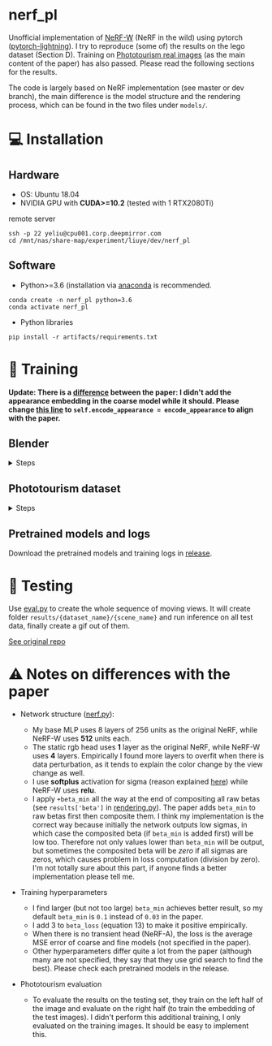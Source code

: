 # nerf_pl

Unofficial implementation of [NeRF-W](https://nerf-w.github.io/) (NeRF in the wild) using pytorch ([pytorch-lightning](https://github.com/PyTorchLightning/pytorch-lightning)). I try to reproduce (some of) the results on the lego dataset (Section D). Training on [Phototourism real images](https://github.com/ubc-vision/image-matching-benchmark) (as the main content of the paper) has also passed. Please read the following sections for the results.

The code is largely based on NeRF implementation (see master or dev branch), the main difference is the model structure and the rendering process, which can be found in the two files under `models/`.

# :computer: Installation

## Hardware

* OS: Ubuntu 18.04
* NVIDIA GPU with **CUDA>=10.2** (tested with 1 RTX2080Ti)

remote server
```
ssh -p 22 yeliu@cpu001.corp.deepmirror.com
cd /mnt/nas/share-map/experiment/liuye/dev/nerf_pl
```

## Software

* Python>=3.6 (installation via [anaconda](https://www.anaconda.com/distribution/) is recommended.
```
conda create -n nerf_pl python=3.6
conda activate nerf_pl
```

* Python libraries
```
pip install -r artifacts/requirements.txt
```

# :key: Training

#### Update: There is a [difference](https://github.com/kwea123/nerf_pl/issues/130) between the paper: I didn't add the appearance embedding in the coarse model while it should. Please change [this line](https://github.com/kwea123/nerf_pl/blob/nerfw/models/nerf.py#L65) to `self.encode_appearance = encode_appearance` to align with the paper.

## Blender

<details>
  <summary>Steps</summary>

### Data download

Download `nerf_synthetic.zip` from [here](https://drive.google.com/drive/folders/128yBriW1IG_3NJ5Rp7APSTZsJqdJdfc1)

### Training model

Base:
```
python train.py \
   --dataset_name blender \
   --root_dir ./data/nerf_synthetic/lego \
   --N_importance 64 --img_wh 400 400 --noise_std 0 \
   --num_epochs 20 --batch_size 1024 \
   --optimizer adam --lr 5e-4 --lr_scheduler cosine \
   --exp_name exp
```

Add `--encode_a` for appearance embedding, `--encode_t` for transient embedding.
Add `--data_perturb color occ` to perturb the dataset.

See [opt.py](opt.py) for all configurations.

</details>

## Phototourism dataset

<details>
  <summary>Steps</summary>

### Data download

Download the scenes you want from [here](https://www.cs.ubc.ca/~kmyi/imw2020/data.html) (train/test splits are only provided for "Brandenburg Gate", "Sacre Coeur" and "Trevi Fountain", if you want to train on other scenes, you need to clean the data (Section C) and split the data by yourself)

Download the train/test split from the "Additional links" [here](https://nerf-w.github.io/) and put under each scene's folder (the **same level** as the "dense" folder)

(Optional but **highly** recommended) Run `python prepare_phototourism.py --root_dir $ROOT_DIR --img_downscale {an integer, e.g. 2 means half the image sizes}` to prepare the training data and save to disk first, if you want to run multiple experiments or run on multiple gpus. This will **largely** reduce the data preparation step before training.

### Training model

Run (example)

```
SESSION_NAME=20220823T175708+0800_xvnxa_xvnxa004_jmwdemo2
python prepare_phototourism.py --root_dir ./data/${SESSION_NAME} --img_downscale 8

python train.py \
  --root_dir ./data/${SESSION_NAME} --dataset_name phototourism \
  --img_downscale 8 --use_cache --N_importance 64 --N_samples 64 \
  --encode_a --encode_t --beta_min 0.03 --N_vocab 1500 \
  --num_epochs 20 --batch_size 1024 \
  --optimizer adam --lr 5e-4 --lr_scheduler cosine \
  --exp_name ${SESSION_NAME}
```

`--encode_a` and `--encode_t` options are both required to maximize NeRF-W performance.

`--N_vocab` should be set to an integer larger than the number of images (dependent on different scenes). For example, "brandenburg_gate" has in total 1363 images (under `dense/images/`), so any number larger than 1363 works (no need to set to exactly the same number). **Attention!** If you forget to set this number, or it is set smaller than the number of images, the program will yield `RuntimeError: CUDA error: device-side assert triggered` (which comes from `torch.nn.Embedding`).

</details>

## Pretrained models and logs
Download the pretrained models and training logs in [release](https://github.com/kwea123/nerf_pl/releases).

# :mag_right: Testing

Use [eval.py](eval.py) to create the whole sequence of moving views.
It will create folder `results/{dataset_name}/{scene_name}` and run inference on all test data, finally create a gif out of them.

[See original repo](https://github.com/kwea123/nerf_pl/tree/nerfw)

# :warning: Notes on differences with the paper

*  Network structure ([nerf.py](models/nerf.py)):
    *  My base MLP uses 8 layers of 256 units as the original NeRF, while NeRF-W uses **512** units each.
    *  The static rgb head uses **1** layer as the original NeRF, while NeRF-W uses **4** layers. Empirically I found more layers to overfit when there is data perturbation, as it tends to explain the color change by the view change as well.
    *  I use **softplus** activation for sigma (reason explained [here](https://github.com/bmild/nerf/issues/29#issuecomment-765335765)) while NeRF-W uses **relu**.
    *  I apply `+beta_min` all the way at the end of compositing all raw betas (see `results['beta']` in [rendering.py](models/rendering.py)). The paper adds `beta_min` to raw betas first then composite them. I think my implementation is the correct way because initially the network outputs low sigmas, in which case the composited beta (if `beta_min` is added first) will be low too. Therefore not only values lower than `beta_min` will be output, but sometimes the composited beta will be *zero* if all sigmas are zeros, which causes problem in loss computation (division by zero). I'm not totally sure about this part, if anyone finds a better implementation please tell me.

*  Training hyperparameters
    *  I find larger (but not too large) `beta_min` achieves better result, so my default `beta_min` is `0.1` instead of `0.03` in the paper.
    *  I add 3 to `beta_loss` (equation 13) to make it positive empirically.
    *  When there is no transient head (NeRF-A), the loss is the average MSE error of coarse and fine models (not specified in the paper).
    *  Other hyperparameters differ quite a lot from the paper (although many are not specified, they say that they use grid search to find the best). Please check each pretrained models in the release.

*  Phototourism evaluation
    *  To evaluate the results on the testing set, they train on the left half of the image and evaluate on the right half (to train the embedding of the test images). I didn't perform this additional training, I only evaluated on the training images. It should be easy to implement this.
